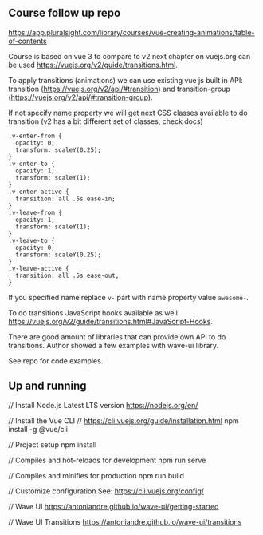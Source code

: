 ## Course follow up repo
https://app.pluralsight.com/library/courses/vue-creating-animations/table-of-contents

Course is based on vue 3 to compare to v2 next chapter on vuejs.org can be used https://vuejs.org/v2/guide/transitions.html.

To apply transitions (animations) we can use existing vue js built in API: transition (https://vuejs.org/v2/api/#transition) and
transition-group (https://vuejs.org/v2/api/#transition-group).

If not specify name property we will get next CSS classes available to do transition (v2 has a bit different set of classes, check docs)
  ```
  .v-enter-from {
    opacity: 0;
    transform: scaleY(0.25);
  }
  .v-enter-to {
    opacity: 1;
    transform: scaleY(1);
  }
  .v-enter-active {
    transition: all .5s ease-in;
  }
  .v-leave-from {
    opacity: 1;
    transform: scaleY(1);
  }
  .v-leave-to {
    opacity: 0;
    transform: scaleY(0.25);
  }
  .v-leave-active {
    transition: all .5s ease-out;
  }
```
If you specified name replace `v-` part with name property value `awesome-`.

To do transitions JavaScript hooks available as well https://vuejs.org/v2/guide/transitions.html#JavaScript-Hooks.

There are good amount of libraries that can provide own API to do transitions. Author showed a few examples with wave-ui
library.

See repo for code examples.

## Up and running

// Install Node.js Latest LTS version
https://nodejs.org/en/

// Install the Vue CLI
// https://cli.vuejs.org/guide/installation.html
npm install -g @vue/cli

// Project setup
npm install

// Compiles and hot-reloads for development
npm run serve

// Compiles and minifies for production
npm run build

// Customize configuration
See: https://cli.vuejs.org/config/

// Wave UI
https://antoniandre.github.io/wave-ui/getting-started

// Wave UI Transitions
https://antoniandre.github.io/wave-ui/transitions